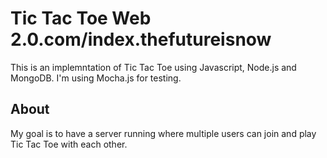 Tic Tac Toe Web 2.0.com/index.thefutureisnow
============================================

This is an implemntation of Tic Tac Toe using Javascript, Node.js and MongoDB. I'm using Mocha.js for testing.

About
-----

My goal is to have a server running where multiple users can join and play Tic Tac Toe with each other.